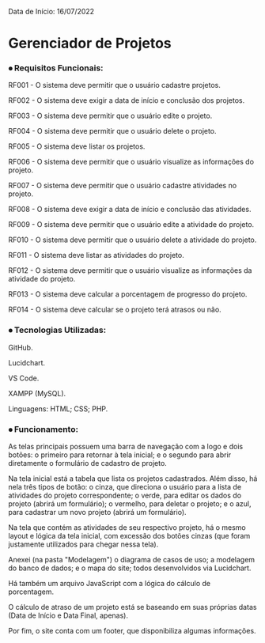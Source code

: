 Data de Início: 16/07/2022

# Gerenciador de Projetos


### ⦁ Requisitos Funcionais:
RF001 - O sistema deve permitir que o usuário cadastre projetos.

RF002 - O sistema deve exigir a data de início e conclusão dos projetos.

RF003 - O sistema deve permitir que o usuário edite o projeto.

RF004 - O sistema deve permitir que o usuário delete o projeto.

RF005 - O sistema deve listar os projetos.

RF006 - O sistema deve permitir que o usuário visualize as informações do projeto.

RF007 - O sistema deve permitir que o usuário cadastre atividades no projeto.

RF008 - O sistema deve exigir a data de início e conclusão das atividades.

RF009 - O sistema deve permitir que o usuário edite a atividade do projeto.

RF010 - O sistema deve permitir que o usuário delete a atividade do projeto.

RF011 - O sistema deve listar as atividades do projeto.

RF012 - O sistema deve permitir que o usuário visualize as informações da atividade do projeto.

RF013 - O sistema deve calcular a porcentagem de progresso do projeto.

RF014 - O sistema deve calcular se o projeto terá atrasos ou não.


### ⦁ Tecnologias Utilizadas:
GitHub.

Lucidchart.

VS Code.

XAMPP (MySQL).

Linguagens: HTML; CSS; PHP.


### ⦁ Funcionamento:
As telas principais possuem uma barra de navegação com a logo e dois botões: o primeiro para retornar à tela inicial; e o segundo para abrir diretamente o formulário de cadastro de projeto.

Na tela inicial está a tabela que lista os projetos cadastrados. Além disso, há nela três tipos de botão: o cinza, que direciona o usuário para a lista de atividades do projeto correspondente; o verde, para editar os dados do projeto (abrirá um formulário); o vermelho, para deletar o projeto; e o azul, para cadastrar um novo projeto (abrirá um formulário).

Na tela que contém as atividades de seu respectivo projeto, há o mesmo layout e lógica da tela inicial, com excessão dos botões cinzas (que foram justamente utilizados para chegar nessa tela).

Anexei (na pasta "Modelagem") o diagrama de casos de uso; a modelagem do banco de dados; e o mapa do site; todos desenvolvidos via Lucidchart.

Há também um arquivo JavaScript com a lógica do cálculo de porcentagem.

O cálculo de atraso de um projeto está se baseando em suas próprias datas (Data de Início e Data Final, apenas).

Por fim, o site conta com um footer, que disponibiliza algumas informações.
